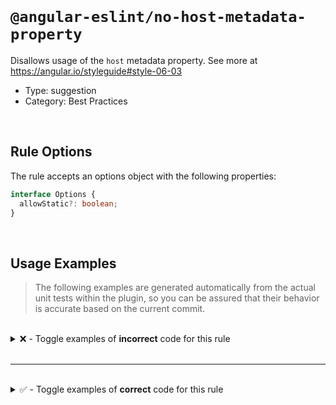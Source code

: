 <!--

  DO NOT EDIT.

  This markdown file was autogenerated using a mixture of the following files as the source of truth for its data:
  - ../../src/rules/no-host-metadata-property.ts
  - ../../tests/rules/no-host-metadata-property/cases.ts

  In order to update this file, it is therefore those files which need to be updated, as well as potentially the generator script:
  - ../../../../tools/scripts/generate-rule-docs.ts

-->

<br>

# `@angular-eslint/no-host-metadata-property`

Disallows usage of the `host` metadata property. See more at https://angular.io/styleguide#style-06-03

- Type: suggestion
- Category: Best Practices

<br>

## Rule Options

The rule accepts an options object with the following properties:

```ts
interface Options {
  allowStatic?: boolean;
}

```

<br>

## Usage Examples

> The following examples are generated automatically from the actual unit tests within the plugin, so you can be assured that their behavior is accurate based on the current commit.

<br>

<details>
<summary>❌ - Toggle examples of <strong>incorrect</strong> code for this rule</summary>

<br>

#### Default Config

```json
{
  "rules": {
    "@angular-eslint/no-host-metadata-property": [
      "error"
    ]
  }
}
```

<br>

#### ❌ Invalid Code

```ts
@Component({
  host: {
  ~~~~~~~
    class: 'my-class',
    [type]: 'test',
    '(click)': 'bar()'
  },
  ~
  selector: 'app-test'
})
class Test {}
```

<br>

---

<br>

#### Default Config

```json
{
  "rules": {
    "@angular-eslint/no-host-metadata-property": [
      "error"
    ]
  }
}
```

<br>

#### ❌ Invalid Code

```ts
@Directive({
  host: {
  ~~~~~~~
    class: 'my-class',
    [type]: 'test',
    '(click)': 'bar()'
  },
  ~
  selector: 'app-test'
})
class Test {}
```

<br>

---

<br>

#### Custom Config

```json
{
  "rules": {
    "@angular-eslint/no-host-metadata-property": [
      "error",
      {
        "allowStatic": true
      }
    ]
  }
}
```

<br>

#### ❌ Invalid Code

```ts
const computed = '[class]';

@Directive({
  host: {
    [computed]: 'test',
    ~~~~~~~~~~~~~~~~~~
    static: true,
    'class': 'class1',
    '(click)': 'bar()',
    ~~~~~~~~~~~~~~~~~~
    '[attr.role]': role,
    ~~~~~~~~~~~~~~~~~~~
    '[@routerTransition]': 'test'
    ~~~~~~~~~~~~~~~~~~~~~~~~~~~~~
  },
  selector: 'app-test'
})
class Test {}
```

<br>

---

<br>

#### Custom Config

```json
{
  "rules": {
    "@angular-eslint/no-host-metadata-property": [
      "error",
      {
        "allowStatic": true
      }
    ]
  }
}
```

<br>

#### ❌ Invalid Code

```ts
@Component({
  host,
  ~~~~
  selector: 'app-test'
})
class Test {}
```

</details>

<br>

---

<br>

<details>
<summary>✅ - Toggle examples of <strong>correct</strong> code for this rule</summary>

<br>

#### Default Config

```json
{
  "rules": {
    "@angular-eslint/no-host-metadata-property": [
      "error"
    ]
  }
}
```

<br>

#### ✅ Valid Code

```ts
@Component({
  selector: 'app-test',
  template: 'Hello'
})
class Test {}
```

<br>

---

<br>

#### Default Config

```json
{
  "rules": {
    "@angular-eslint/no-host-metadata-property": [
      "error"
    ]
  }
}
```

<br>

#### ✅ Valid Code

```ts
@Directive({
  selector: 'app-test'
})
class Test {}
```

<br>

---

<br>

#### Custom Config

```json
{
  "rules": {
    "@angular-eslint/no-host-metadata-property": [
      "error",
      {
        "allowStatic": true
      }
    ]
  }
}
```

<br>

#### ✅ Valid Code

```ts
const shorthand = 'testing';

@Component({
  host: {
    shorthand,
    static: true,
    'class': 'class1',
    '[@routerTransition]': ''
  },
  selector: 'app-test'
})
class Test {}
```

</details>

<br>
